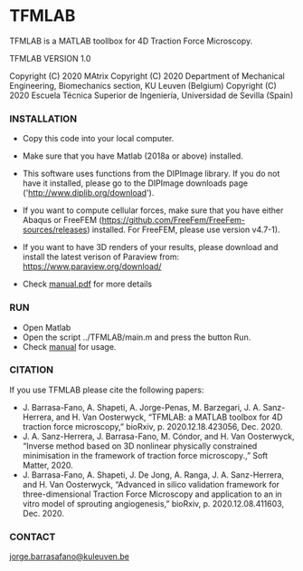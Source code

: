 # TFMLAB

TFMLAB is a MATLAB toollbox for 4D Traction Force Microscopy.

TFMLAB VERSION 1.0

Copyright (C) 2020 MAtrix
Copyright (C) 2020 Department of Mechanical Engineering, Biomechanics section, KU Leuven (Belgium)
Copyright (C) 2020 Escuela Técnica Superior de Ingeniería, Universidad de Sevilla (Spain)



### INSTALLATION

- Copy this code into your local computer.

- Make sure that you have Matlab (2018a or above) installed.

- This software uses functions from the DIPImage library. If you do not have it installed, please go to
the DIPImage downloads page ('http://www.diplib.org/download').

- If you want to compute cellular forces, make sure that you have either Abaqus or FreeFEM (https://github.com/FreeFem/FreeFem-sources/releases) installed. For FreeFEM, please
use version v4.7-1). 

- If you want to have 3D renders of your results, please download and install the latest verison of Paraview from: https://www.paraview.org/download/

- Check [manual.pdf](manual.pdf) for more details

### RUN
- Open Matlab
- Open the script ../TFMLAB/main.m and press the button Run.
- Check [manual](manual.pdf) for usage.

### CITATION
If you use TFMLAB please cite the following papers:
- J. Barrasa-Fano, A. Shapeti, A. Jorge-Penas, M. Barzegari, J. A. Sanz-Herrera, and H. Van Oosterwyck, “TFMLAB: a MATLAB toolbox for 4D traction force microscopy,” bioRxiv, p. 2020.12.18.423056, Dec. 2020.
- J. A. Sanz-Herrera, J. Barrasa-Fano, M. Cóndor, and H. Van Oosterwyck, “Inverse method based on 3D nonlinear physically constrained minimisation in the framework of traction force microscopy.,” Soft Matter, 2020.
- J. Barrasa-Fano, A. Shapeti, J. De Jong, A. Ranga, J. A. Sanz-Herrera, and H. Van Oosterwyck, “Advanced in silico validation framework for three-dimensional Traction Force Microscopy and application to an in vitro model of sprouting angiogenesis,” bioRxiv, p. 2020.12.08.411603, Dec. 2020.


### CONTACT
jorge.barrasafano@kuleuven.be
